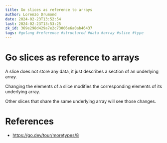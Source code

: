 ```yaml
---
title: Go slices as reference to arrays
author: Lorenzo Drumond
date: 2024-02-23T13:52:54
last: 2024-02-23T13:53:25
zk_id: 369e298d429a7e2c73006e6a0ab46437
tags: #golang #reference #structured #data #array #slice #type
---
```



# Go slices as reference to arrays
A slice does not store any data, it just describes a section of an underlying array.

Changing the elements of a slice modifies the corresponding elements of its underlying array.

Other slices that share the same underlying array will see those changes.

# References
- https://go.dev/tour/moretypes/8
